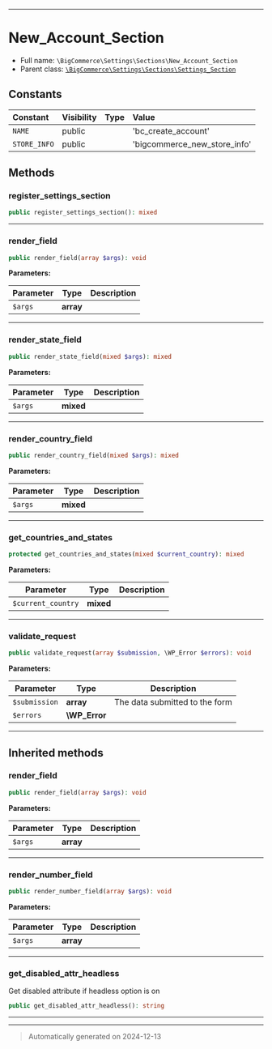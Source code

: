 ***

# New_Account_Section





* Full name: `\BigCommerce\Settings\Sections\New_Account_Section`
* Parent class: [`\BigCommerce\Settings\Sections\Settings_Section`](./classes/BigCommerce/Settings/Sections/Settings_Section.md)


## Constants

| Constant | Visibility | Type | Value |
|:---------|:-----------|:-----|:------|
|`NAME`|public| |&#039;bc_create_account&#039;|
|`STORE_INFO`|public| |&#039;bigcommerce_new_store_info&#039;|


## Methods


### register_settings_section



```php
public register_settings_section(): mixed
```












***

### render_field



```php
public render_field(array $args): void
```








**Parameters:**

| Parameter | Type | Description |
|-----------|------|-------------|
| `$args` | **array** |  |





***

### render_state_field



```php
public render_state_field(mixed $args): mixed
```








**Parameters:**

| Parameter | Type | Description |
|-----------|------|-------------|
| `$args` | **mixed** |  |





***

### render_country_field



```php
public render_country_field(mixed $args): mixed
```








**Parameters:**

| Parameter | Type | Description |
|-----------|------|-------------|
| `$args` | **mixed** |  |





***

### get_countries_and_states



```php
protected get_countries_and_states(mixed $current_country): mixed
```








**Parameters:**

| Parameter | Type | Description |
|-----------|------|-------------|
| `$current_country` | **mixed** |  |





***

### validate_request



```php
public validate_request(array $submission, \WP_Error $errors): void
```








**Parameters:**

| Parameter | Type | Description |
|-----------|------|-------------|
| `$submission` | **array** | The data submitted to the form |
| `$errors` | **\WP_Error** |  |





***


## Inherited methods


### render_field



```php
public render_field(array $args): void
```








**Parameters:**

| Parameter | Type | Description |
|-----------|------|-------------|
| `$args` | **array** |  |





***

### render_number_field



```php
public render_number_field(array $args): void
```








**Parameters:**

| Parameter | Type | Description |
|-----------|------|-------------|
| `$args` | **array** |  |





***

### get_disabled_attr_headless

Get disabled attribute if headless option is on

```php
public get_disabled_attr_headless(): string
```












***


***
> Automatically generated on 2024-12-13
